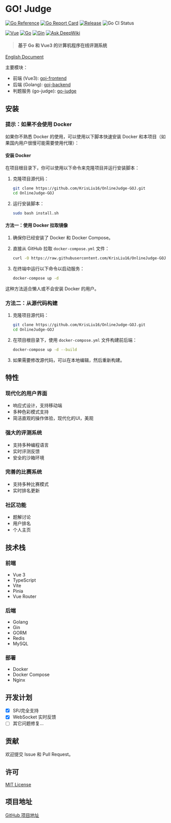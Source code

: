 # GO! Judge
[![Go Reference](https://pkg.go.dev/badge/github.com/KrisLiu16/OnlineJudge-GOJ/goj-backend.svg)](https://pkg.go.dev/github.com/KrisLiu16/OnlineJudge-GOJ/goj-backend) [![Go Report Card](https://goreportcard.com/badge/github.com/KrisLiu16/OnlineJudge-GOJ/goj-backend)](https://goreportcard.com/report/github.com/KrisLiu16/OnlineJudge-GOJ/goj-backend) [![Release](https://img.shields.io/github/v/tag/KrisLiu16/OnlineJudge-GOJ)](https://github.com/KrisLiu16/OnlineJudge-GOJ/releases/latest) ![Go CI Status](https://github.com/KrisLiu16/OnlineJudge-GOJ/actions/workflows/go.yml/badge.svg)

[![Vue](https://img.shields.io/badge/vue-3.3.4-brightgreen.svg?style=flat-square)](https://vuejs.org/)
[![Go](https://img.shields.io/badge/go-1.22-blue.svg?style=flat-square)](https://golang.org/)
[![Gin](https://img.shields.io/badge/gin-1.9.1-blue.svg?style=flat-square)](https://gin-gonic.com/)
[![Ask DeepWiki](https://deepwiki.com/badge.svg)](https://deepwiki.com/krisliu16/onlinejudge-goj)

> #### 基于 Go 和 Vue3 的计算机程序在线评测系统

[English Document](README-EN.md)

主要模块：

- 前端 (Vue3): [goj-frontend](https://github.com/KrisLiu16/OnlineJudge-GOJ/tree/main/goj-frontend)
- 后端 (Golang): [goj-backend](https://github.com/KrisLiu16/OnlineJudge-GOJ/tree/main/goj-backend)
- 判题服务 (go-judge): [go-judge](https://github.com/criyle/go-judge)

## 安装

### 提示：如果不会使用 Docker

如果你不熟悉 Docker 的使用，可以使用以下脚本快速安装 Docker 和本项目（如果国内用户很慢可能需要使用代理）：

#### 安装 Docker

在项目根目录下，你可以使用以下命令来克隆项目并运行安装脚本：

1. 克隆项目源代码：

   ```bash
   git clone https://github.com/KrisLiu16/OnlineJudge-GOJ.git
   cd OnlineJudge-GOJ
   ```

2. 运行安装脚本：

   ```bash
   sudo bash install.sh
   ```

#### 方法一：使用 Docker 拉取镜像

1. 确保你已经安装了 Docker 和 Docker Compose。
2. 直接从 GitHub 拉取 `docker-compose.yml` 文件：

   ```bash
   curl -O https://raw.githubusercontent.com/KrisLiu16/OnlineJudge-GOJ/main/docker/docker-compose.yml
   ```

3. 在终端中运行以下命令以启动服务：

   ```bash
   docker-compose up -d
   ```

这种方法适合懒人或不会安装 Docker 的用户。

### 方法二：从源代码构建

1. 克隆项目源代码：

   ```bash
   git clone https://github.com/KrisLiu16/OnlineJudge-GOJ.git
   cd OnlineJudge-GOJ
   ```

2. 在项目根目录下，使用 `docker-compose.yml` 文件构建前后端：

   ```bash
   docker-compose up -d --build
   ```

3. 如果需要修改源代码，可以在本地编辑，然后重新构建。

## 特性

### 现代化的用户界面
- 响应式设计，支持移动端
- 多种色彩模式支持
- 简洁直观的操作体验，现代化的UI，美观

### 强大的评测系统
- 支持多种编程语言
- 实时评测反馈
- 安全的沙箱环境

### 完善的比赛系统
- 支持多种比赛模式
- 实时排名更新

### 社区功能
- 题解讨论
- 用户排名
- 个人主页

## 技术栈

### 前端
- Vue 3
- TypeScript
- Vite
- Pinia
- Vue Router

### 后端
- Golang
- Gin
- GORM
- Redis
- MySQL

### 部署
- Docker
- Docker Compose
- Nginx

## 开发计划

- [X] SPJ完全支持
- [X] WebSocket 实时反馈
- [ ] 其它问题修复...

## 贡献

欢迎提交 Issue 和 Pull Request。

## 许可

[MIT License](LICENSE)

## 项目地址

[GitHub 项目地址](https://github.com/KrisLiu16/OnlineJudge-GOJ)
